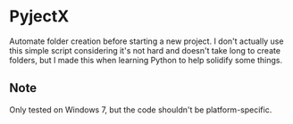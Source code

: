 # PyjectX
Automate folder creation before starting a new project. I don't actually use this simple script considering it's not hard and doesn't take long to create folders, but I made this when learning Python to help solidify some things.

## Note
Only tested on Windows 7, but the code shouldn't be platform-specific.
